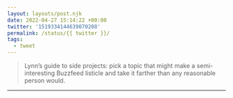 ```yaml
---
layout: layouts/post.njk
date: 2022-04-27 15:14:22 +00:00
twitter: '1519334144639070208'
permalink: /status/{{ twitter }}/
tags: 
  - tweet
---
```


> Lynn’s guide to side projects: pick a topic that might make a semi-interesting Buzzfeed listicle and take it farther than any reasonable person would.

---
